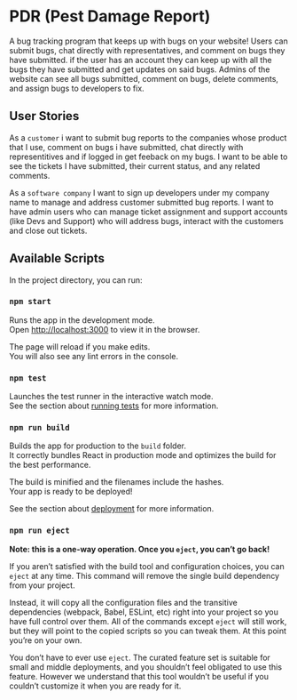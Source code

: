# PDR (Pest Damage Report)

A bug tracking program that keeps up with bugs on your website! Users can submit bugs, chat directly with representatives, and comment on bugs they have submitted. if the user has an account they can keep up with all the bugs they have submitted and get updates on said bugs. Admins of the website can see all bugs submitted, comment on bugs, delete comments, and assign bugs to developers to fix. 

## User Stories

As a `customer` i want to submit bug reports to the companies whose product that I use, comment on bugs i have submitted, chat directly with representitives and if logged in get feeback on my bugs. I want to be able to see the tickets I have submitted, their current status, and any related comments.

As a `software company` I want to sign up developers under my company name to manage and address customer submitted bug reports. I want to have admin users who can manage ticket assignment and support accounts (like Devs and Support) who will address bugs, interact with the customers and close out tickets.










## Available Scripts

In the project directory, you can run:

### `npm start`

Runs the app in the development mode.\
Open [http://localhost:3000](http://localhost:3000) to view it in the browser.

The page will reload if you make edits.\
You will also see any lint errors in the console.

### `npm test`

Launches the test runner in the interactive watch mode.\
See the section about [running tests](https://facebook.github.io/create-react-app/docs/running-tests) for more information.

### `npm run build`

Builds the app for production to the `build` folder.\
It correctly bundles React in production mode and optimizes the build for the best performance.

The build is minified and the filenames include the hashes.\
Your app is ready to be deployed!

See the section about [deployment](https://facebook.github.io/create-react-app/docs/deployment) for more information.

### `npm run eject`

**Note: this is a one-way operation. Once you `eject`, you can’t go back!**

If you aren’t satisfied with the build tool and configuration choices, you can `eject` at any time. This command will remove the single build dependency from your project.

Instead, it will copy all the configuration files and the transitive dependencies (webpack, Babel, ESLint, etc) right into your project so you have full control over them. All of the commands except `eject` will still work, but they will point to the copied scripts so you can tweak them. At this point you’re on your own.

You don’t have to ever use `eject`. The curated feature set is suitable for small and middle deployments, and you shouldn’t feel obligated to use this feature. However we understand that this tool wouldn’t be useful if you couldn’t customize it when you are ready for it.
